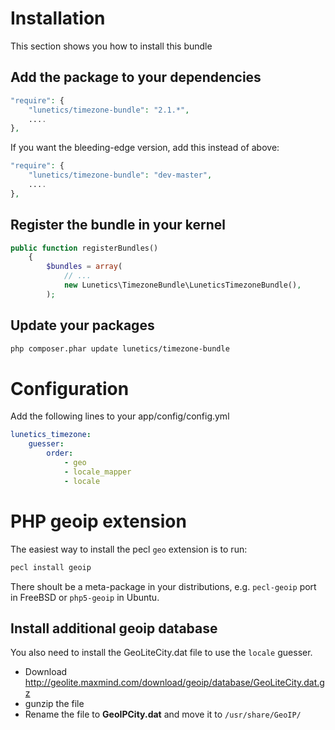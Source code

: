 Installation
============
This section shows you how to install this bundle

Add the package to your dependencies
------------------------------------
``` php
"require": {
    "lunetics/timezone-bundle": "2.1.*",
    ....
},
```

If you want the bleeding-edge version, add this instead of above:
``` php
"require": {
    "lunetics/timezone-bundle": "dev-master",
    ....
},
```


Register the bundle in your kernel
----------------------------------
``` php
public function registerBundles()
    {
        $bundles = array(
            // ...
            new Lunetics\TimezoneBundle\LuneticsTimezoneBundle(),
        );
```

Update your packages
--------------------
``` sh
php composer.phar update lunetics/timezone-bundle
```

Configuration
=============
Add the following lines to your app/config/config.yml

``` yaml
lunetics_timezone:
    guesser:
        order:
            - geo
            - locale_mapper
            - locale
```

PHP geoip extension
===================
The easiest way to install the pecl `geo` extension is to run:
``` sh
pecl install geoip
```

There shoult be a meta-package in your distributions, e.g. `pecl-geoip` port in FreeBSD or `php5-geoip` in Ubuntu.

Install additional geoip database
---------------------------------
You also need to install the GeoLiteCity.dat file to use the `locale` guesser.
* Download http://geolite.maxmind.com/download/geoip/database/GeoLiteCity.dat.gz
* gunzip the file
* Rename the file to **GeoIPCity.dat** and move it to `/usr/share/GeoIP/`
